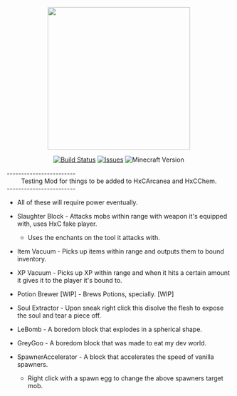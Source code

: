 <p align="center"><img src="http://media-elerium.cursecdn.com/avatars/23/942/635750245789519537.png" width="320" height="320"></p>
<p align="center">
  <a href="https://github.com/HxCKDMS/HxCCore/">
      <img src="http://67.187.15.252:8080/buildStatus/icon?job=HxCCore" alt="Build Status"></a>
  <a href="https://github.com/HxCKDMS/HxCCore/issues">
      <img src="https://img.shields.io/github/issues-raw/HxCKDMS/HxCCore.svg" alt="Issues"></a>
  <a><img src="https://img.shields.io/badge/minecraft-1.7.10-blue.svg" alt="Minecraft Version"></a>
</p>
------------------------
<div align="center"> Testing Mod for things to be added to HxCArcanea and HxCChem. </div>
------------------------

* All of these will require power eventually.

* Slaughter Block - Attacks mobs within range with weapon it's equipped with, uses HxC fake player.
  * Uses the enchants on the tool it attacks with.
* Item Vacuum - Picks up items within range and outputs them to bound inventory.
* XP Vacuum - Picks up XP within range and when it hits a certain amount it gives it to the player it's bound to.
* Potion Brewer [WIP] - Brews Potions, specially. [WIP]
* Soul Extractor - Upon sneak right click this disolve the flesh to expose the soul and tear a piece off.
* LeBomb - A boredom block that explodes in a spherical shape.
* GreyGoo - A boredom block that was made to eat my dev world.
* SpawnerAccelerator - A block that accelerates the speed of vanilla spawners.
  * Right click with a spawn egg to change the above spawners target mob.

